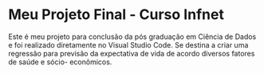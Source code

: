 # Meu Projeto Final - Curso Infnet
Este é meu projeto para conclusão da pós graduação em Ciência de Dados e foi realizado diretamente no Visual Studio Code.
Se destina a criar uma regressão para previsão da expectativa de vida de acordo diversos fatores de saúde e sócio- econômicos.